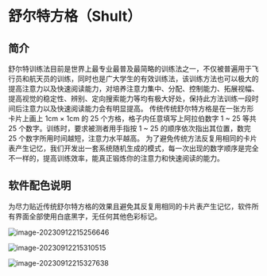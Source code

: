 # 舒尔特方格（Shult）

## 简介

舒尔特训练法目前是世界上最专业最普及最简略的训练法之一，不仅被普遍用于飞行员和航天员的训练，同时也是广大学生的有效训练法，该训练方法也可以极大的提高注意力以及快速阅读能力，对培养注意力集中、分配、控制能力、拓展视幅、提高视觉的稳定性、辨别、定向搜索能力等均有极大好处，保持此方法训练一段时间后注意力以及快速阅读能力会有明显提高。
传统传统舒尔特方格是在一张方形卡片上画上 1cm × 1cm 的 25 个方格，格子内任意填写上阿拉伯数字 1 ~ 25 等共 25 个数字。训练时，要求被测者用手指按 1 ~ 25 的顺序依次指出其位置，数完 25 个数字所用时间越短，注意力水平越高。
为了避免传统方法反复用相同的卡片表产生记忆，我们开发出一套系统随机生成的模式，每一次出现的数字顺序是完全不一样的，提高训练效率，能真正锻炼你的注意力和快速阅读的能力。


## 软件配色说明

为尽力贴近传统舒尔特方格的效果且避免其反复用相同的卡片表产生记忆，软件所有界面全部使用白底黑字，无任何其他色彩标记。



![image-20230912215256646](https://blog-1256273063.cos.ap-nanjing.myqcloud.com/image-20230912215256646.png)

![image-20230912215310515](https://blog-1256273063.cos.ap-nanjing.myqcloud.com/image-20230912215310515.png)



![image-20230912215327638](https://blog-1256273063.cos.ap-nanjing.myqcloud.com/image-20230912215327638.png)

